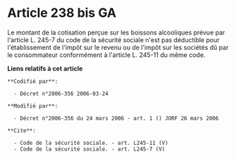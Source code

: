 # Article 238 bis GA

Le montant de la cotisation perçue sur les boissons alcooliques prévue par l'article L. 245-7 du code de la sécurité sociale
n'est pas déductible pour l'établissement de l'impôt sur le revenu ou de l'impôt sur les sociétés dû par le consommateur
conformément à l'article L. 245-11 du même code.

**Liens relatifs à cet article**

	**Codifié par**:

	  - Décret n°2006-356 2006-03-24

	**Modifié par**:

	  - Décret n°2006-356 du 24 mars 2006 - art. 1 () JORF 26 mars 2006

	**Cite**:

	  - Code de la sécurité sociale. - art. L245-11 (V)
	  - Code de la sécurité sociale. - art. L245-7 (V)
